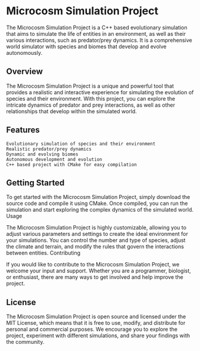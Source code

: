 # Microcosm Simulation Project

The Microcosm Simulation Project is a C++ based evolutionary simulation that aims to simulate the life of entities in an environment, as well as their various interactions, such as predator/prey dynamics. It is a comprehensive world simulator with species and biomes that develop and evolve autonomously.

## Overview

The Microcosm Simulation Project is a unique and powerful tool that provides a realistic and interactive experience for simulating the evolution of species and their environment. With this project, you can explore the intricate dynamics of predator and prey interactions, as well as other relationships that develop within the simulated world.

## Features

    Evolutionary simulation of species and their environment
    Realistic predator/prey dynamics
    Dynamic and evolving biomes
    Autonomous development and evolution
    C++ based project with CMake for easy compilation

## Getting Started

To get started with the Microcosm Simulation Project, simply download the source code and compile it using CMake. Once compiled, you can run the simulation and start exploring the complex dynamics of the simulated world.
Usage

The Microcosm Simulation Project is highly customizable, allowing you to adjust various parameters and settings to create the ideal environment for your simulations. You can control the number and type of species, adjust the climate and terrain, and modify the rules that govern the interactions between entities.
Contributing

If you would like to contribute to the Microcosm Simulation Project, we welcome your input and support. Whether you are a programmer, biologist, or enthusiast, there are many ways to get involved and help improve the project.

## License

The Microcosm Simulation Project is open source and licensed under the MIT License, which means that it is free to use, modify, and distribute for personal and commercial purposes. We encourage you to explore the project, experiment with different simulations, and share your findings with the community.
